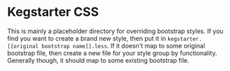 Kegstarter CSS
==============

This is mainly a placeholder directory for overriding bootstrap styles.
If you find you want to create a brand new style, then put it in
``kegstarter.[[original bootstrap name]].less``. If it doesn't map to
some original bootstrap file, then create a new file for your style
group by functionality. Generally though, it should map to some existing
bootstrap file.
